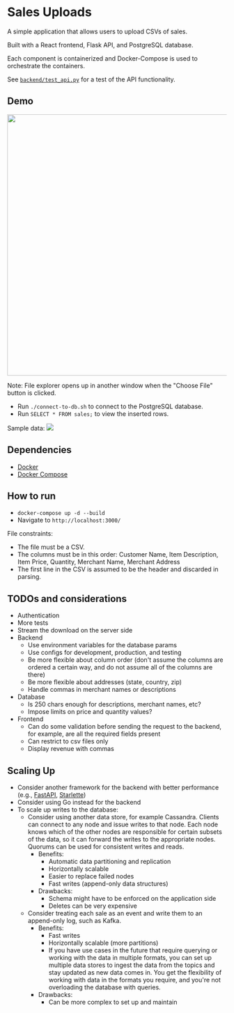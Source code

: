 # Sales Uploads

A simple application that allows users to upload CSVs of sales.

Built with a React frontend, Flask API, and PostgreSQL database.

Each component is containerized and Docker-Compose is used to orchestrate the containers.

See [`backend/test_api.py`](https://github.com/nantrinh/sales_uploads/blob/master/backend/test_api.py) for a test of the API functionality.

## Demo

<img src="https://i.imgur.com/VsEK51P.gif" width="600">

Note: File explorer opens up in another window when the "Choose File" button is clicked.

- Run `./connect-to-db.sh` to connect to the PostgreSQL database.
- Run `SELECT * FROM sales;` to view the inserted rows.

Sample data:
![](https://i.imgur.com/EQG8GNP.png)

## Dependencies

- [Docker](https://docs.docker.com/get-docker/)
- [Docker Compose](https://docs.docker.com/compose/install/)

## How to run

- `docker-compose up -d --build`
- Navigate to `http://localhost:3000/`

File constraints:

- The file must be a CSV.
- The columns must be in this order: Customer Name, Item Description, Item Price, Quantity, Merchant Name, Merchant Address
- The first line in the CSV is assumed to be the header and discarded in parsing.

## TODOs and considerations

- Authentication
- More tests
- Stream the download on the server side
- Backend
  - Use environment variables for the database params
  - Use configs for development, production, and testing
  - Be more flexible about column order (don't assume the columns are ordered a certain way, and do not assume all of the columns are there)
  - Be more flexible about addresses (state, country, zip)
  - Handle commas in merchant names or descriptions
- Database
  - Is 250 chars enough for descriptions, merchant names, etc?
  - Impose limits on price and quantity values?
- Frontend
  - Can do some validation before sending the request to the backend, for example, are all the required fields present
  - Can restrict to csv files only
  - Display revenue with commas

## Scaling Up

- Consider another framework for the backend with better performance (e.g., [FastAPI](https://fastapi.tiangolo.com/), [Starlette](https://www.starlette.io/))
- Consider using Go instead for the backend
- To scale up writes to the database:
  - Consider using another data store, for example Cassandra. Clients can connect to any node and issue writes to that node. Each node knows which of the other nodes are responsible for certain subsets of the data, so it can forward the writes to the appropriate nodes. Quorums can be used for consistent writes and reads.
    - Benefits:
      - Automatic data partitioning and replication
      - Horizontally scalable
      - Easier to replace failed nodes
      - Fast writes (append-only data structures)
    - Drawbacks:
      - Schema might have to be enforced on the application side
      - Deletes can be very expensive
  - Consider treating each sale as an event and write them to an append-only log, such as Kafka.
    - Benefits:
      - Fast writes
      - Horizontally scalable (more partitions)
      - If you have use cases in the future that require querying or working with the data in multiple formats, you can set up multiple data stores to ingest the data from the topics and stay updated as new data comes in. You get the flexibility of working with data in the formats you require, and you're not overloading the database with queries.
    - Drawbacks:
      - Can be more complex to set up and maintain

